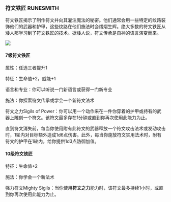 ### 符文铁匠 RUNESMITH

符文铁匠揭示了制作符文并向其灌注魔法的秘密。他们通常会用一些特定的纹路装饰他们的武器和护甲，这些纹路在他们施法时会熠熠生辉。绝大多数的符文铁匠从矮人那学习到了符文铁匠的技术。据矮人说，符文传承是自神的语言演变而来。

![](https://sdlpic.oss-cn-beijing.aliyuncs.com/pic/runesmith.jpg)

#### 7级符文铁匠

属性：任选三者提升1

特征：生命值+2，威能+1

语言和专业：你可以听说一门新语言或获得一门新专业

施法：你探索符文传承或学会一个新符文法术

符文之力Sigils of
Power：你可以用一个动作来在一件你穿着的护甲或持有的武器上雕刻一个符文。该符文最多存在1分钟或直到你再次使用此能力为止。

直到符文消失前，每当你使用附有此符文的武器释放一个符文攻击法术或发动攻击时，1轮内对目标额外造成1d6点伤害。此外，每当你施放符文实用法术时，附有符文的护甲在1轮内，给你提供1d3点防御加值。

#### 10级符文铁匠

特征：生命值+2

施法：你学会一个新法术

强力符文Mighty
Sigils：当你使用**符文之力**能力时，该符文最多持续1小时，或直到你再次使用此能力为止。
